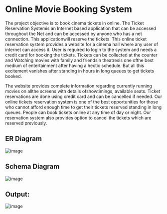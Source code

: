 # Online Movie Booking System

The project objective is to book cinema tickets in online. The Ticket Reservation Systemis an Internet based application that can be accessed throughout the Net and can be accessed by anyone who has a net connection. This applicationwill reserve the tickets. This online ticket reservation system provides a website for a cinema hall where any user of internet can access it. User is required to login to the system and needs a credit card for booking the tickets. Tickets can be collected at the counter and Watching movies with family and friendsin theatresis one ofthe best medium of entertainment after having a hectic schedule. But all this excitement vanishes after standing in hours in long queues to get tickets booked. 

The website provides complete information regarding currently running movies on allthe screens with details ofshowtimings, available seats. Ticket reservations are done using credit card and can be cancelled if needed. Our online tickets reservation system is one of the best opportunities for those who cannot afford enough time to get their tickets reserved standing in long queues. People can book tickets online at any time of day or night. Our reservation system also provides option to cancel the tickets which are reserved previously.

## ER Diagram
![image](https://user-images.githubusercontent.com/99204211/183666646-3062c2ab-689a-4599-9425-4c5b5d0a7784.png)

## Schema Diagram
![image](https://user-images.githubusercontent.com/99204211/183666744-006318ca-7802-4f5b-b83c-bb0415f36b62.png)

## Output:
![image](https://user-images.githubusercontent.com/99204211/183666836-c2d6cf10-85ed-4cd2-a29d-255364045e70.png)
